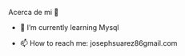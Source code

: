 Acerca de mi 👋


<!--
**Joseph-Suarez366/Joseph-suarez366** is a ✨ _special_ ✨ repository because its `README.md` (this file) appears on your GitHub profile. -->



<!-- - 🔭 I’m currently working on ... -->
- 🌱 I’m currently learning Mysql
<!-- - 👯 I’m looking to collaborate on ...
- 🤔 I’m looking for help with ...
- 💬 Ask me about ... -->
- 📫 How to reach me: josephsuarez86gmail.com
<!-- - 😄 Pronouns: ... -->
<!-- - ⚡ Fun fact: ... -->


